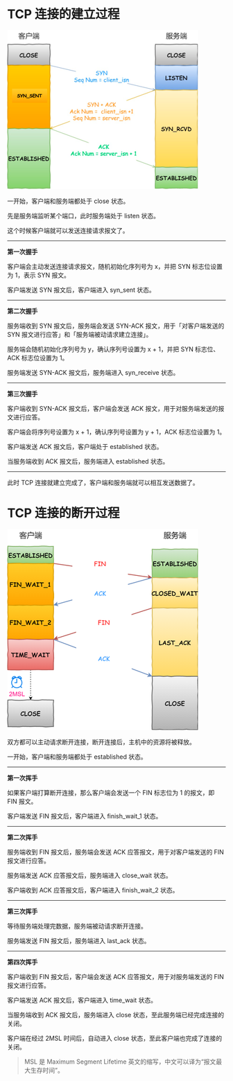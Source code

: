 # TCP 连接的建立过程

![img](images/2286877-20220424192945060-744932028.png)

一开始，客户端和服务端都处于 close 状态。

先是服务端监听某个端口，此时服务端处于 listen 状态。

这个时候客户端就可以发送连接请求报文了。

------

**第一次握手**

客户端会主动发送连接请求报文，随机初始化序列号为 x，并把 SYN 标志位设置为 1，表示 SYN 报文。

客户端发送 SYN 报文后，客户端进入 syn_sent 状态。

------

**第二次握手**

服务端收到 SYN 报文后，服务端会发送 SYN-ACK 报文，用于「对客户端发送的 SYN 报文进行应答」和「服务端被动请求建立连接」。

服务端会随机初始化序列号为 y，确认序列号设置为 x + 1，并把 SYN 标志位、ACK 标志位设置为 1。

服务端发送 SYN-ACK 报文后，服务端进入 syn_receive 状态。

------

**第三次握手**

客户端收到 SYN-ACK 报文后，客户端会发送 ACK 报文，用于对服务端发送的报文进行应答。

客户端会将序列号设置为 x + 1，确认序列号设置为 y + 1，ACK 标志位设置为 1。

客户端发送 ACK 报文后，客户端处于 established 状态。

当服务端收到 ACK 报文后，服务端进入 established 状态。

------

此时 TCP 连接就建立完成了，客户端和服务端就可以相互发送数据了。

# TCP 连接的断开过程

![img](images/2286877-20220424192945012-1603005692.png)

双方都可以主动请求断开连接，断开连接后，主机中的资源将被释放。

一开始，客户端和服务端都处于 established 状态。

------

**第一次挥手**

如果客户端打算断开连接，那么客户端会发送一个 FIN 标志位为 1 的报文，即 FIN 报文。

客户端发送 FIN 报文后，客户端进入 finish_wait_1 状态。

------

**第二次挥手**

服务端收到 FIN 报文后，服务端会发送 ACK 应答报文，用于对客户端发送的 FIN 报文进行应答。

服务端发送 ACK 应答报文后，服务端进入 close_wait 状态。

客户端收到 ACK 应答报文后，客户端进入 finish_wait_2 状态。

------

**第三次挥手**

等待服务端处理完数据，服务端被动请求断开连接。

服务端发送 FIN 报文后，服务端进入 last_ack 状态。

------

**第四次挥手**

客户端收到 FIN 报文后，客户端会发送 ACK 应答报文，用于对服务端发送的 FIN 报文进行应答。

客户端发送 ACK 报文后，客户端进入 time_wait 状态。

当服务端收到 ACK 报文后，服务端进入 close 状态，至此服务端已经完成连接的关闭。

客户端在经过 2MSL 时间后，自动进入 close 状态，至此客户端也完成了连接的关闭。

> MSL 是 Maximum Segment Lifetime 英文的缩写，中文可以译为“报文最大生存时间”。